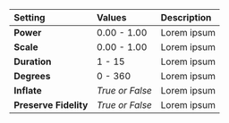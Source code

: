 | Setting               | Values          | Description |
| :-------------------- | :-------------- | :---------- |
| **Power**             | 0.00 - 1.00     | Lorem ipsum |
| **Scale**             | 0.00 - 1.00     | Lorem ipsum |
| **Duration**          | 1 - 15          | Lorem ipsum |
| **Degrees**           | 0 - 360         | Lorem ipsum |
| **Inflate**           | *True or False* | Lorem ipsum |
| **Preserve Fidelity** | *True or False* | Lorem ipsum |
